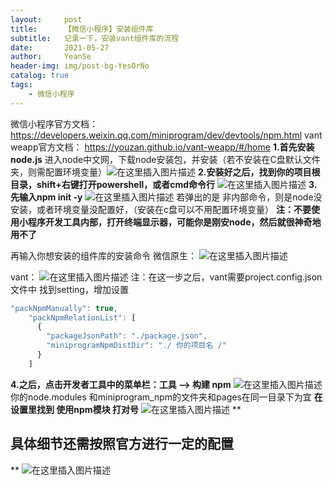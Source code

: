 ```yaml
---
layout:     post
title:      【微信小程序】安装组件库
subtitle:   记录一下，安装vant组件库的流程
date:       2021-05-27
author:     YeanSe
header-img: img/post-bg-YesOrNo
catalog: true
tags:
    - 微信小程序
---
```


微信小程序官方文档：https://developers.weixin.qq.com/miniprogram/dev/devtools/npm.html
vant weapp官方文档：
https://youzan.github.io/vant-weapp/#/home
**1.首先安装node.js**
进入node中文网，下载node安装包，并安装（若不安装在C盘默认文件夹，则需配置环境变量）![在这里插入图片描述](https://img-blog.csdnimg.cn/20210415234359186.png?x-oss-process=image/watermark,type_ZmFuZ3poZW5naGVpdGk,shadow_10,text_aHR0cHM6Ly9ibG9nLmNzZG4ubmV0L20wXzQ5NjkxODI1,size_16,color_FFFFFF,t_70)
**2.安装好之后，找到你的项目根目录，shift+右键打开powershell，或者cmd命令行**
![在这里插入图片描述](https://img-blog.csdnimg.cn/20210415234541971.png?x-oss-process=image/watermark,type_ZmFuZ3poZW5naGVpdGk,shadow_10,text_aHR0cHM6Ly9ibG9nLmNzZG4ubmV0L20wXzQ5NjkxODI1,size_16,color_FFFFFF,t_70)
****3**.先输入npm init -y**
![在这里插入图片描述](https://img-blog.csdnimg.cn/20210415234736146.png?x-oss-process=image/watermark,type_ZmFuZ3poZW5naGVpdGk,shadow_10,text_aHR0cHM6Ly9ibG9nLmNzZG4ubmV0L20wXzQ5NjkxODI1,size_16,color_FFFFFF,t_70)
若弹出的是 非内部命令，则是node没安装，或者环境变量没配置好，（安装在c盘可以不用配置环境变量）
**注：不要使用小程序开发工具内部，打开终端显示器，可能你是刚安node，然后就很神奇地用不了**

再输入你想安装的组件库的安装命令
微信原生：
![在这里插入图片描述](https://img-blog.csdnimg.cn/20210415235012517.png?x-oss-process=image/watermark,type_ZmFuZ3poZW5naGVpdGk,shadow_10,text_aHR0cHM6Ly9ibG9nLmNzZG4ubmV0L20wXzQ5NjkxODI1,size_16,color_FFFFFF,t_70)

vant：
![在这里插入图片描述](https://img-blog.csdnimg.cn/20210415234939288.png?x-oss-process=image/watermark,type_ZmFuZ3poZW5naGVpdGk,shadow_10,text_aHR0cHM6Ly9ibG9nLmNzZG4ubmV0L20wXzQ5NjkxODI1,size_16,color_FFFFFF,t_70)
注：在这一步之后，vant需要project.config.json文件中 找到setting，增加设置

```javascript
"packNpmManually": true,
    "packNpmRelationList": [
      {
        "packageJsonPath": "./package.json",
        "miniprogramNpmDistDir": "./ 你的项目名 /"
      }
    ]
```

**4.之后，点击开发者工具中的菜单栏：工具 --> 构建 npm**
![在这里插入图片描述](https://img-blog.csdnimg.cn/20210415235048867.png)
你的node.modules 和miniprogram_npm的文件夹和pages在同一目录下为宜
**在设置里找到 使用npm模块 打对号**
![在这里插入图片描述](https://img-blog.csdnimg.cn/2021041523510355.png?x-oss-process=image/watermark,type_ZmFuZ3poZW5naGVpdGk,shadow_10,text_aHR0cHM6Ly9ibG9nLmNzZG4ubmV0L20wXzQ5NjkxODI1,size_16,color_FFFFFF,t_70)
**

## 具体细节还需按照官方进行一定的配置

**
![在这里插入图片描述](https://img-blog.csdnimg.cn/20210415235250522.png?x-oss-process=image/watermark,type_ZmFuZ3poZW5naGVpdGk,shadow_10,text_aHR0cHM6Ly9ibG9nLmNzZG4ubmV0L20wXzQ5NjkxODI1,size_16,color_FFFFFF,t_70)
